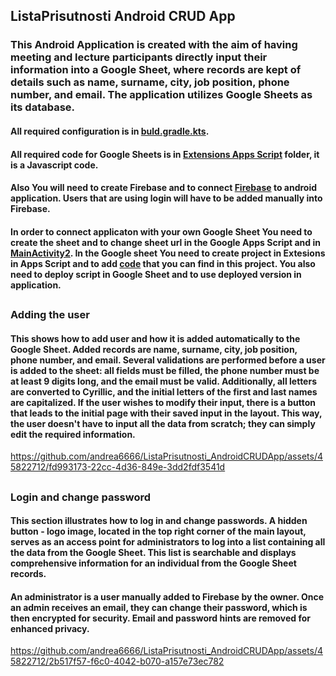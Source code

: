 ## ListaPrisutnosti Android CRUD App

### This Android Application is created with the aim of having meeting and lecture participants directly input their information into a Google Sheet, where records are kept of details such as name, surname, city, job position, phone number, and email. The application utilizes Google Sheets as its database.


#### All required configuration is in [buld.gradle.kts](ListaPrisutnosti/app/build.gradle.kts).
#### All required code for Google Sheets is in [Extensions Apps Script](https://github.com/andrea6666/ListaPrisutnosti_AndroidCRUDApp/tree/main/Google%20Sheet%20Apps%20Script) folder, it is a Javascript code.
#### Also You will need to create Firebase and to connect [Firebase](https://firebase.google.com) to android application. Users that are using login will have to be added manually into Firebase. 

#### In order to connect applicaton with your own Google Sheet You need to create the sheet and to change sheet url in the Google Apps Script and in [MainActivity2](https://github.com/andrea6666/ListaPrisutnosti_AndroidCRUDApp/blob/main/ListaPrisutnosti/app/src/main/java/com/example/listaprisutnosti/MainActivity2.java). In the Google sheet You need to create project in Extesions in Apps Script and to add [code](https://github.com/andrea6666/ListaPrisutnosti_AndroidCRUDApp/tree/main/Google%20Sheet%20Apps%20Script) that you can find in this project. You also need to deploy script in Google Sheet and to use deployed version in application.
## 
### Adding the user
#### This shows how to add user and how it is added automatically to the Google Sheet. Added records are name, surname, city, job position, phone number, and email. Several validations are performed before a user is added to the sheet: all fields must be filled, the phone number must be at least 9 digits long, and the email must be valid. Additionally, all letters are converted to Cyrillic, and the initial letters of the first and last names are capitalized. If the user wishes to modify their input, there is a button that leads to the initial page with their saved input in the layout. This way, the user doesn't have to input all the data from scratch; they can simply edit the required information.

https://github.com/andrea6666/ListaPrisutnosti_AndroidCRUDApp/assets/45822712/fd993173-22cc-4d36-849e-3dd2fdf3541d

## 
### Login and change password
#### This section illustrates how to log in and change passwords. A hidden button - logo image, located in the top right corner of the main layout, serves as an access point for administrators to log into a list containing all the data from the Google Sheet. This list is searchable and displays comprehensive information for an individual from the Google Sheet records.
#### An administrator is a user manually added to Firebase by the owner. Once an admin receives an email, they can change their password, which is then encrypted for security. Email and password hints are removed for enhanced privacy.

https://github.com/andrea6666/ListaPrisutnosti_AndroidCRUDApp/assets/45822712/2b517f57-f6c0-4042-b070-a157e73ec782

